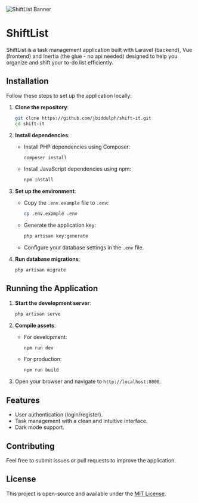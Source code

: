 ![ShiftList Banner](https://res.cloudinary.com/dagb1kdy2/image/upload/v1744305713/snro22zljepf5fiowtnt.png)

# ShiftList

ShiftList is a task management application built with Laravel (backend), Vue (frontend) and Inertia (the glue - no api needed) designed to help you organize and shift your to-do list efficiently.

## Installation

Follow these steps to set up the application locally:

1. **Clone the repository**:
   ```bash
   git clone https://github.com/jbiddulph/shift-it.git
   cd shift-it
   ```

2. **Install dependencies**:
   - Install PHP dependencies using Composer:
     ```bash
     composer install
     ```
   - Install JavaScript dependencies using npm:
     ```bash
     npm install
     ```

3. **Set up the environment**:
   - Copy the `.env.example` file to `.env`:
     ```bash
     cp .env.example .env
     ```
   - Generate the application key:
     ```bash
     php artisan key:generate
     ```
   - Configure your database settings in the `.env` file.

4. **Run database migrations**:
   ```bash
   php artisan migrate
   ```

## Running the Application

1. **Start the development server**:
   ```bash
   php artisan serve
   ```

2. **Compile assets**:
   - For development:
     ```bash
     npm run dev
     ```
   - For production:
     ```bash
     npm run build
     ```

3. Open your browser and navigate to `http://localhost:8000`.

## Features

- User authentication (login/register).
- Task management with a clean and intuitive interface.
- Dark mode support.

## Contributing

Feel free to submit issues or pull requests to improve the application.

## License

This project is open-source and available under the [MIT License](LICENSE).
